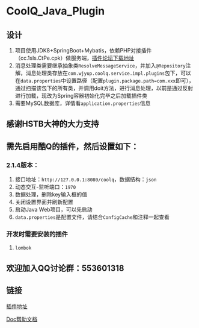 # CoolQ_Java_Plugin
## 设计
1. 项目使用JDK8+SpringBoot+Mybatis，依赖PHP对接插件（cc.1sls.CtPe.cpk）做服务端，[插件论坛下载地址](https://cqp.cc/forum.php?mod=viewthread&tid=28532)
2. 消息处理类需要继承抽象类`ResolveMessageService`，并加入`@Repository`注解，消息处理类存放在`com.wjyup.coolq.service.impl.plugins`包下，可以在`data.properties`中设置路径（配置`plugin.package.path=com.xxx`即可），通过扫描该包下的所有类，并调用doit方法，进行消息处理，以前是通过反射进行加载，现改为Spring容器初始化完毕之后加载插件类
3. 需要MySQL数据库，详情看`application.properties`信息

## 感谢HSTB大神的大力支持
## 需先启用酷Q的插件，然后设置如下：

### 2.1.4版本：
1. 接口地址：`http://127.0.0.1:8080/coolq`，数据结构：`json`
2. 动态交互-监听端口：`1970`
3. 数据处理，删除key输入框的值
4. 关闭设置界面并刷新配置
5. 启动Java Web项目，可以先启动
6. `data.properties`是配置文件，请结合`ConfigCache`和注释一起查看

### 开发时需要安装的插件
1. `lombok`

## 欢迎加入QQ讨论群：553601318

## 链接
[插件地址](https://github.com/Hstb1230/CtPe)

[Doc帮助文档](https://www.kancloud.cn/zerolib/http-to-cq/389312)
